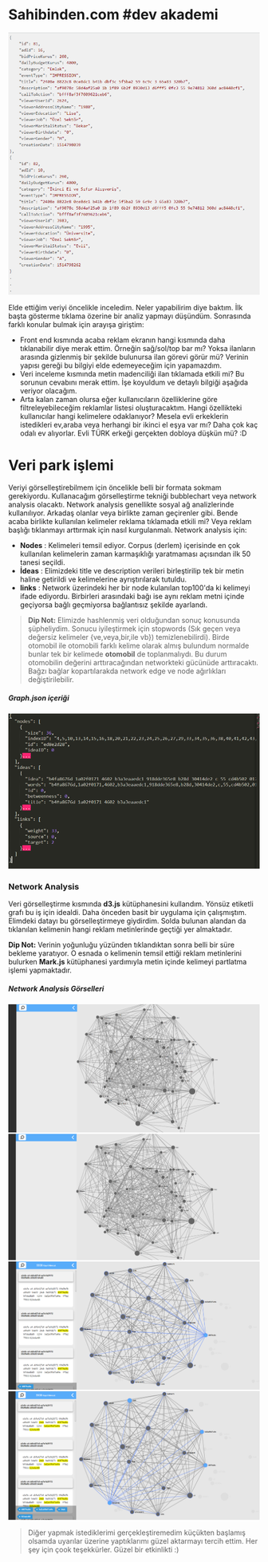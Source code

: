 # Sahibinden.com #dev akademi

[![Ham veri json](img/json.png)](https://nodesource.com/products/nsolid)

Elde ettiğim veriyi öncelikle inceledim. Neler yapabilirim diye baktım. İlk başta gösterme tıklama özerine bir analiz yapmayı düşündüm. Sonrasında farklı konular bulmak için arayışa giriştim:

  - Front end kısmında acaba reklam ekranın hangi kısmında daha tıklanabilir diye merak ettim. Örneğin sağ/sol/top bar mı? Yoksa ilanların arasında gizlenmiş bir şekilde bulunursa ilan görevi görür mü? Verinin yapısı gereği bu bilgiyi elde edemeyeceğim için yapamazdım.
  - Veri inceleme kısmında metin madenciliği ilan tıklamada etkili mi? Bu sorunun cevabını merak ettim. İşe koyuldum ve detaylı bilgiği aşağıda veriyor olacağım.
  - Arta kalan zaman olursa eğer kullanıcıların özelliklerine göre filtreleyebileceğim reklamlar listesi oluşturacaktım. Hangi özellikteki kullanıcılar hangi kelimelere odaklanıyor? Mesela evli erkeklerin istedikleri ev,araba veya herhangi bir ikinci el eşya var mı? Daha çok kaç odalı ev alıyorlar. Evli TÜRK erkeği gerçekten dobloya düşkün mü? :D
 

# Veri park işlemi 

Veriyi görselleştirebilmem için öncelikle belli bir formata sokmam gerekiyordu. Kullanacağım görselleştirme tekniği bubblechart veya network analysis olacaktı. Network analysis genellikte sosyal ağ analizlerinde kullanılıyor. Arkadaş olanlar veya birlikte zaman geçirenler gibi. Bende acaba birlikte kullanılan kelimeler reklama tıklamada etkili mi? Veya reklam başlığı tıklanmayı arttırmak için nasıl kurgulanmalı.
Network analysis için:

  - **Nodes** : Kelimeleri temsil ediyor. Corpus (derlem) içerisinde en çok kullanılan kelimelerin zaman karmaşıklığı yaratmaması açısından ilk 50 tanesi seçildi.
  - **İdeas** : Elimizdeki title ve description verileri birleştirilip tek bir metin haline getirildi ve kelimelerine ayrıştırılarak tutuldu.
  - **links** : Network üzerindeki her bir node kulanılan top100'da ki kelimeyi ifade ediyordu. Birbirleri arasındaki bağı ise aynı reklam metni içinde geçiyorsa bağlı geçmiyorsa bağlantısız şekilde ayarlandı.
  
>**Dip Not:** Elimizde hashlenmiş veri olduğundan sonuç konusunda şüpheliydim. Sonucu iyileştirmek için stopwords (Sık geçen veya değersiz kelimeler {ve,veya,bir,ile vb}) temizlenebilirdi). Birde otomobil ile otomobili farklı kelime olarak almış bulundum normalde bunlar tek bir kelimede **otomobil** de toplanmalıydı. Bu durum otomobilin değerini arttıracağından networkteki gücünüde arttıracaktı. Bağzı bağlar kopartılarakda network edge ve node ağırlıkları değiştirilebilir.
##### Graph.json içeriği
[![Graph.json İçerik Görseli](img/graphjson.png)](https://nodesource.com/products/nsolid)


### Network Analysis

Veri görselleştirme kısmında **d3.js** kütüphanesini kullandım. Yönsüz etiketli grafı bu iş için idealdi. Daha önceden basit bir uygulama için çalışmıştım. Elimdeki datayı bu görselleştirmeye giydirdim. Solda bulunan alandan da tıklanılan kelimenin hangi reklam metinlerinde geçtiği yer almaktadır.

**Dip Not:** Verinin yoğunluğu yüzünden tıklandıktan sonra belli bir süre bekleme yaratıyor. O esnada o kelimenin temsil ettiği reklam metinlerini bulurken **Mark.js** kütüphanesi yardımıyla metin içinde kelimeyi partlatma işlemi yapmaktadır.

##### Network Analysis Görselleri 
[![Network Analaysis Görseli](img/gorsellestirme1.png)](https://nodesource.com/products/nsolid)
[![Network Analaysis Görseli](img/gorsellestirme2.png)](https://nodesource.com/products/nsolid)
[![Network Analaysis Görseli](img/gorsellestirme3.png)](https://nodesource.com/products/nsolid)
[![Network Analaysis Görseli](img/gorsellestirme4.png)](https://nodesource.com/products/nsolid)

>Diğer yapmak istediklerimi gerçekleştiremedim küçükten başlamış olsamda uyarılar üzerine yaptıklarımı güzel aktarmayı tercih ettim. Her şey için çook teşekkürler. Güzel bir etkinlikti :)
